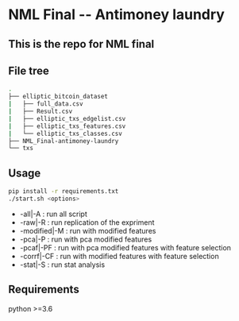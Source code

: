 # NML Final -- Antimoney laundry

This is the repo for NML final
-----------------------------

File tree
-----------------------------


```bash
.
├── elliptic_bitcoin_dataset
|   ├── full_data.csv
|   ├── Result.csv
|   ├── elliptic_txs_edgelist.csv
|   ├── elliptic_txs_features.csv
|   └── elliptic_txs_classes.csv
├── NML_Final-antimoney-laundry
└── txs
```

Usage
-----------------------------
```bash
pip install -r requirements.txt
./start.sh <options>
```
* -all|-A : run all script
* -raw|-R : run replication of the expriment
* -modified|-M : run with modified features
* -pca|-P : run with pca modified features
* -pcaf|-PF : run with pca modified features with feature selection
* -corrf|-CF : run with modified features with feature selection
* -stat|-S : run stat analysis


Requirements
-----------------------------
python >=3.6


